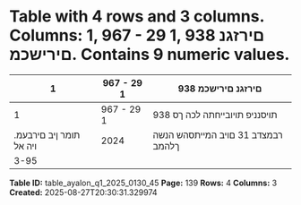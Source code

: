 # Table with 4 rows and 3 columns. Columns: 1, 967 - 29 1, 938 םירזגנ םירישכמ. Contains 9 numeric values.

| 1 | 967 - 29 1 | 938 םירזגנ םירישכמ |
|---|---|---|
| 1 | 967 - 29 1 | 938 תויסנניפ תויובייחתה לכה ךס |
| .תומר ןיב םירבעמ ויה אל | 2024 | רבמצדב 31 םויב המייתסהש הנשה ךלהמב |
| 3-95 |  |  |

**Table ID:** table_ayalon_q1_2025_0130_45
**Page:** 139
**Rows:** 4
**Columns:** 3
**Created:** 2025-08-27T20:30:31.329974
